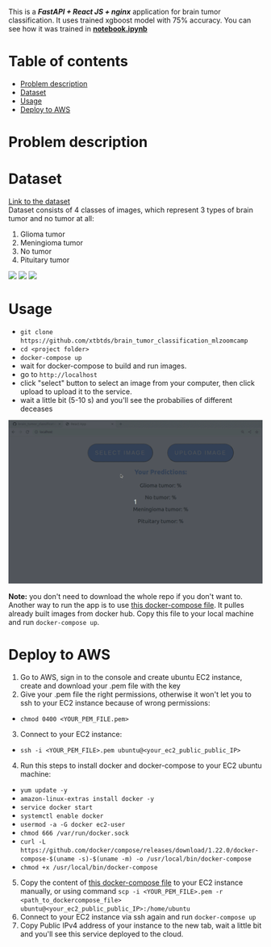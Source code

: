 This is a ***FastAPI + React JS + nginx*** application for brain tumor classification. 
It uses trained xgboost model with 75% accuracy. You can see how it was trained in [**notebook.ipynb**](https://github.com/xtbtds/brain_tumor_prediction/blob/main/backend/notebook.ipynb)  

# Table of contents
* [Problem description](#problem-description)
* [Dataset](#dataset)
* [Usage](#usage)
* [Deploy to AWS](#deploy-to-aws)


# Problem description

# Dataset

[Link to the dataset](https://github.com/sartajbhuvaji/brain-tumor-classification-dataset)  
Dataset consists of 4 classes of images, which represent 3 types of brain tumor and no tumor at all:
1. Glioma tumor
2. Meningioma tumor
3. No tumor
4. Pituitary tumor

<p float="left">
  <img src="/img1.png" width="100" />
  <img src="/img2.png" width="100" /> 
  <img src="/img3.png" width="100" />
</p>


# Usage 
- `git clone https://github.com/xtbtds/brain_tumor_classification_mlzoomcamp`
- `cd <project folder>`
- `docker-compose up`
- wait for docker-compose to build and run images.
- go to `http://localhost` 
- click "select" button to select an image from your computer, then click upload to upload it to the service.
- wait a little bit (5-10 s) and you'll see the probabilies of different deceases

![](app-usage-gif.gif) 

**Note:** you don't need to download the whole repo if you don't want to. Another way to run the app is to use [this  docker-compose file](https://github.com/xtbtds/brain_tumor_classification/blob/main/pulled/docker-compose.yml). It pulles already built images from docker hub. Copy this file to your local machine and run `docker-compose up`. 

# Deploy to AWS
1. Go to AWS, sign in to the console and create ubuntu EC2 instance, create and download your .pem file with the key 
2. Give your .pem file the right permissions, otherwise it won't let you to ssh to your EC2 instance because of wrong permissions:
  - `chmod 0400 <YOUR_PEM_FILE.pem>`
3. Connect to your EC2 instance:
  - `ssh -i <YOUR_PEM_FILE>.pem ubuntu@<your_ec2_public_public_IP>`
4. Run this steps to install docker and docker-compose to your EC2 ubuntu machine:
  - `yum update -y`
  - `amazon-linux-extras install docker -y`
  - `service docker start`
  - `systemctl enable docker`
  - `usermod -a -G docker ec2-user`
  - `chmod 666 /var/run/docker.sock`
  - `curl -L https://github.com/docker/compose/releases/download/1.22.0/docker-compose-$(uname -s)-$(uname -m) -o /usr/local/bin/docker-compose`
  - `chmod +x /usr/local/bin/docker-compose`
5. Copy the content of [this  docker-compose file](https://github.com/xtbtds/brain_tumor_classification/blob/main/pulled/docker-compose.yml) to your EC2 instance manually, or using command `scp -i <YOUR_PEM_FILE>.pem -r <path_to_dockercompose_file> ubuntu@<your_ec2_public_public_IP>:/home/ubuntu`
6. Connect to your EC2 instance via ssh again and run `docker-compose up`
7. Copy Public IPv4 address of your instance to the new tab, wait a little bit and you'll see this service deployed to the cloud.
